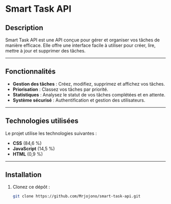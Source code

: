 # Smart Task API

## Description
Smart Task API est une API  conçue pour gérer et organiser vos tâches de manière efficace. Elle offre une interface facile à utiliser pour créer, lire, mettre à jour et supprimer des tâches.

---

## Fonctionnalités
- **Gestion des tâches** : Créez, modifiez, supprimez et affichez vos tâches.
- **Priorisation** : Classez vos tâches par priorité.
- **Statistiques** : Analysez le statut de vos tâches complétées et en attente.
- **Système sécurisé** : Authentification et gestion des utilisateurs.

---

## Technologies utilisées
Le projet utilise les technologies suivantes :
- **CSS** (84,6 %)
- **JavaScript** (14,5 %)
- **HTML** (0,9 %)

---

## Installation
1. Clonez ce dépôt :
   ```bash
   git clone https://github.com/Mrjojono/smart-task-api.git

